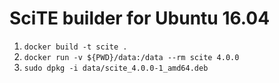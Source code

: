 # SciTE builder for Ubuntu 16.04

1. `docker build -t scite .`
2. `docker run -v ${PWD}/data:/data --rm scite 4.0.0`
3. `sudo dpkg -i data/scite_4.0.0-1_amd64.deb`
